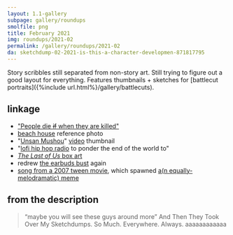 ```yaml
---
layout: 1.1-gallery
subpage: gallery/roundups
smolfile: png
title: February 2021
img: roundups/2021-02
permalink: /gallery/roundups/2021-02
da: sketchdump-02-2021-is-this-a-character-developmen-871817795
---
```

Story scribbles still separated from non-story art. Still trying to figure out a good layout for everything. Features thumbnails + sketches for [battlecut portraits]({%include url.html%}/gallery/battlecuts).

## linkage
- <a href="https://knowyourmeme.com/memes/people-die-if-they-are-killed" target="_blank">"People die ~~if~~ when they are killed"</a>
- <a href="https://www.connarchitects.com/project/summer-camp-beach-house/" target="_blank">beach house</a> reference photo
- "<a href="https://vocaloidlyrics.fandom.com/wiki/%E9%9B%B2%E6%95%A3%E9%9C%A7%E6%B6%88_(Unsan_Mushou)" target="_blank">Unsan Mushou</a>" <a href="https://www.youtube.com/watch?v=1Y9sHyTLBWY" target="_blank">video</a> thumbnail
- "<a href="https://www.cbr.com/lofi-girl-studio-ghibli-whispers-of-heart/" target="_blank">lofi hip hop radio</a> to ponder the end of the world to"
- <a href="https://en.wikipedia.org/wiki/The_Last_of_Us#/media/File:Video_Game_Cover_-_The_Last_of_Us.jpg" target="_blank"><i>The Last of Us</i> box art</a>
- redrew <a href="https://www.deviantart.com/a-flyleaf/art/were-you-talkin-to-me-537726745" target="_blank">the earbuds bust</a> again
- <a href="https://www.deviantart.com/users/outgoing?https://www.youtube.com/watch?v=k-t4vqd534Y" target="_blank">song from a 2007 tween movie</a>, which spawned <a href="https://knowyourmeme.com/memes/subcultures/high-school-musical#conflicted-troy-and-bet-on-it" target="_blank">a(n equally-melodramatic) meme</a>

## from the description
> “maybe you will see these guys around more” And Then They Took Over My Sketchdumps. So Much. Everywhere. Always. aaaaaaaaaaaa
